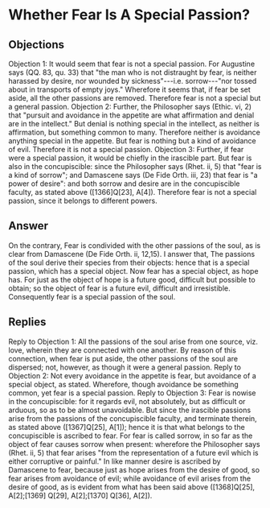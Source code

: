 # Whether Fear Is A Special Passion?
## Objections
Objection 1: It would seem that fear is not a special passion. For Augustine says (QQ. 83, qu. 33) that "the man who is not distraught by fear, is neither harassed by desire, nor wounded by sickness"---i.e. sorrow---"nor tossed about in transports of empty joys." Wherefore it seems that, if fear be set aside, all the other passions are removed. Therefore fear is not a special but a general passion.
Objection 2: Further, the Philosopher says (Ethic. vi, 2) that "pursuit and avoidance in the appetite are what affirmation and denial are in the intellect." But denial is nothing special in the intellect, as neither is affirmation, but something common to many. Therefore neither is avoidance anything special in the appetite. But fear is nothing but a kind of avoidance of evil. Therefore it is not a special passion.
Objection 3: Further, if fear were a special passion, it would be chiefly in the irascible part. But fear is also in the concupiscible: since the Philosopher says (Rhet. ii, 5) that "fear is a kind of sorrow"; and Damascene says (De Fide Orth. iii, 23) that fear is "a power of desire": and both sorrow and desire are in the concupiscible faculty, as stated above ([1366]Q[23], A[4]). Therefore fear is not a special passion, since it belongs to different powers.
## Answer
On the contrary, Fear is condivided with the other passions of the soul, as is clear from Damascene (De Fide Orth. ii, 12,15).
I answer that, The passions of the soul derive their species from their objects: hence that is a special passion, which has a special object. Now fear has a special object, as hope has. For just as the object of hope is a future good, difficult but possible to obtain; so the object of fear is a future evil, difficult and irresistible. Consequently fear is a special passion of the soul.
## Replies
Reply to Objection 1: All the passions of the soul arise from one source, viz. love, wherein they are connected with one another. By reason of this connection, when fear is put aside, the other passions of the soul are dispersed; not, however, as though it were a general passion.
Reply to Objection 2: Not every avoidance in the appetite is fear, but avoidance of a special object, as stated. Wherefore, though avoidance be something common, yet fear is a special passion.
Reply to Objection 3: Fear is nowise in the concupiscible: for it regards evil, not absolutely, but as difficult or arduous, so as to be almost unavoidable. But since the irascible passions arise from the passions of the concupiscible faculty, and terminate therein, as stated above ([1367]Q[25], A[1]); hence it is that what belongs to the concupiscible is ascribed to fear. For fear is called sorrow, in so far as the object of fear causes sorrow when present: wherefore the Philosopher says (Rhet. ii, 5) that fear arises "from the representation of a future evil which is either corruptive or painful." In like manner desire is ascribed by Damascene to fear, because just as hope arises from the desire of good, so fear arises from avoidance of evil; while avoidance of evil arises from the desire of good, as is evident from what has been said above ([1368]Q[25], A[2];[1369] Q[29], A[2];[1370] Q[36], A[2]).